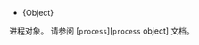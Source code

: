 <!-- YAML
added: v0.1.7
-->

<!-- type=global -->

* {Object}

进程对象。
请参阅 [`process`][`process` object] 文档。

